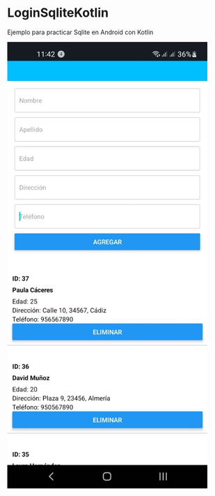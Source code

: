 # LoginSqliteKotlin
Ejemplo para practicar Sqlite en Android con Kotlin 

![Image text](https://github.com/AlexanderSiguenza/apiPacienteApp/blob/main/img/CRUDAPIRESTPHP.jpg)
